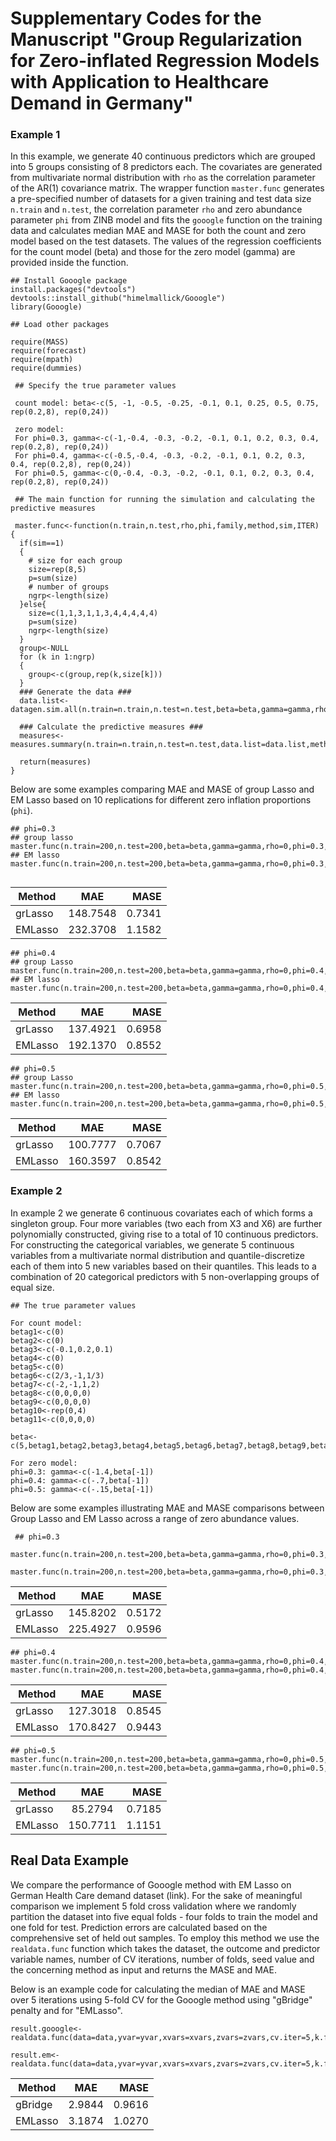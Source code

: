 # Supplementary Codes for the Manuscript "Group Regularization for Zero-inflated Regression Models with Application to Healthcare Demand in Germany"


### Example 1
In this example, we generate 40 continuous predictors which are grouped into 5 groups consisting of 8 predictors each. The covariates are generated from multivariate normal distribution with `rho` as the correlation parameter of the AR(1) covariance matrix. The wrapper function `master.func`  generates a pre-specified number of datasets for a given training and test data size `n.train` and `n.test`, the correlation parameter `rho` and zero abundance parameter `phi` from ZINB model and fits the `gooogle` function on the training data and calculates median MAE and MASE for both the count and zero model based on the test datasets. The values of the regression coefficients for the count model (beta) and those for the zero model (gamma) are provided inside the function. 

```
## Install Gooogle package
install.packages("devtools")
devtools::install_github("himelmallick/Gooogle")
library(Gooogle)
```


```
## Load other packages

require(MASS)
require(forecast)
require(mpath)
require(dummies)
```

```
 ## Specify the true parameter values
  
 count model: beta<-c(5, -1, -0.5, -0.25, -0.1, 0.1, 0.25, 0.5, 0.75, rep(0.2,8), rep(0,24))    
    
 zero model: 
 For phi=0.3, gamma<-c(-1,-0.4, -0.3, -0.2, -0.1, 0.1, 0.2, 0.3, 0.4, rep(0.2,8), rep(0,24))
 For phi=0.4, gamma<-c(-0.5,-0.4, -0.3, -0.2, -0.1, 0.1, 0.2, 0.3, 0.4, rep(0.2,8), rep(0,24))
 For phi=0.5, gamma<-c(0,-0.4, -0.3, -0.2, -0.1, 0.1, 0.2, 0.3, 0.4, rep(0.2,8), rep(0,24))
```
    
```
 ## The main function for running the simulation and calculating the predictive measures
 
 master.func<-function(n.train,n.test,rho,phi,family,method,sim,ITER)
{
  if(sim==1)
  {
    # size for each group
    size=rep(8,5)
    p=sum(size)
    # number of groups
    ngrp<-length(size) 
  }else{
    size=c(1,1,3,1,1,3,4,4,4,4,4)
    p=sum(size)
    ngrp<-length(size)
  }
  group<-NULL
  for (k in 1:ngrp)
  {
    group<-c(group,rep(k,size[k]))
  }
  ### Generate the data ###
  data.list<-datagen.sim.all(n.train=n.train,n.test=n.test,beta=beta,gamma=gamma,rho=rho,phi=phi,family=family,sim=sim,ITER)
  
  ### Calculate the predictive measures ###
  measures<-measures.summary(n.train=n.train,n.test=n.test,data.list=data.list,method=method,ITER=ITER,group=group,family=family)
  
  return(measures)
}
```

Below are some examples comparing MAE and MASE of group Lasso and EM Lasso based on 10 replications for different zero inflation proportions (`phi`).

```
## phi=0.3
## group lasso 
master.func(n.train=200,n.test=200,beta=beta,gamma=gamma,rho=0,phi=0.3,family="negbin",method="grLasso",sim=1,ITER=10)
## EM lasso
master.func(n.train=200,n.test=200,beta=beta,gamma=gamma,rho=0,phi=0.3,family="negbin",method="EMLasso",sim=1,ITER=10)
 
 ```
 |Method | MAE     | MASE  |
 |-------|:-------:|------:|
 |grLasso|148.7548 |0.7341 | 
 |EMLasso|232.3708 |1.1582 |
 
 ```
 ## phi=0.4
## group Lasso
master.func(n.train=200,n.test=200,beta=beta,gamma=gamma,rho=0,phi=0.4,family="negbin",method="grLasso",sim=1,ITER=10)
## EM lasso
master.func(n.train=200,n.test=200,beta=beta,gamma=gamma,rho=0,phi=0.4,family="negbin",method="EMLasso",sim=1,ITER=10)

 ```
 |Method | MAE     | MASE  |
 |-------|:-------:|------:|
 |grLasso|137.4921 |0.6958 | 
 |EMLasso|192.1370 |0.8552 |
 
 ```
 ## phi=0.5
## group Lasso
master.func(n.train=200,n.test=200,beta=beta,gamma=gamma,rho=0,phi=0.5,family="negbin",method="grLasso",sim=1,ITER=10)
## EM lasso
master.func(n.train=200,n.test=200,beta=beta,gamma=gamma,rho=0,phi=0.5,family="negbin",method="EMLasso",sim=1,ITER=10)
 ```
 |Method | MAE     | MASE  |
 |-------|:-------:|------:|
 |grLasso|100.7777 |0.7067 | 
 |EMLasso|160.3597 |0.8542 |
           

### Example 2

In example 2 we generate 6 continuous covariates each of which forms a singleton group. Four more variables (two each from X3 and X6) are further polynomially constructed, giving rise to a total of 10 continuous predictors. For constructing the categorical variables, we generate 5 continuous variables from a multivariate normal distribution and quantile-discretize each of them into 5 new variables based on their quantiles. This leads to a combination of 20 categorical predictors with 5 non-overlapping groups of equal size.

```
## The true parameter values

For count model: 
betag1<-c(0)
betag2<-c(0)
betag3<-c(-0.1,0.2,0.1)
betag4<-c(0)
betag5<-c(0)
betag6<-c(2/3,-1,1/3)
betag7<-c(-2,-1,1,2)
betag8<-c(0,0,0,0)
betag9<-c(0,0,0,0)
betag10<-rep(0,4)
betag11<-c(0,0,0,0)

beta<-c(5,betag1,betag2,betag3,betag4,betag5,betag6,betag7,betag8,betag9,betag10,betag11)

For zero model:
phi=0.3: gamma<-c(-1.4,beta[-1])
phi=0.4: gamma<-c(-.7,beta[-1])
phi=0.5: gamma<-c(-.15,beta[-1])
```

Below are some examples illustrating MAE and MASE comparisons between Group Lasso and EM Lasso across a range of zero abundance values. 

```
 ## phi=0.3
 master.func(n.train=200,n.test=200,beta=beta,gamma=gamma,rho=0,phi=0.3,family="negbin",method="grLasso",sim=2,ITER=10)
 master.func(n.train=200,n.test=200,beta=beta,gamma=gamma,rho=0,phi=0.3,family="negbin",method="EMLasso",sim=2,ITER=10)
 ```
 |Method | MAE     | MASE  |
 |-------|:-------:|------:|
 |grLasso|145.8202 |0.5172 | 
 |EMLasso|225.4927 |0.9596|
 
 ```
 ## phi=0.4
 master.func(n.train=200,n.test=200,beta=beta,gamma=gamma,rho=0,phi=0.4,family="negbin",method="grLasso",sim=2,ITER=10)
 master.func(n.train=200,n.test=200,beta=beta,gamma=gamma,rho=0,phi=0.4,family="negbin",method="EMLasso",sim=2,ITER=10)
 ```
 |Method | MAE     | MASE  |
 |-------|:-------:|------:|
 |grLasso|127.3018 |0.8545 | 
 |EMLasso|170.8427 |0.9443 |
 
 ```
 ## phi=0.5
 master.func(n.train=200,n.test=200,beta=beta,gamma=gamma,rho=0,phi=0.5,family="negbin",method="grLasso",sim=2,ITER=10)
 master.func(n.train=200,n.test=200,beta=beta,gamma=gamma,rho=0,phi=0.5,family="negbin",method="EMLasso",sim=2,ITER=10)
 ```
 |Method | MAE     | MASE  |
 |-------|:-------:|------:|
 |grLasso|85.2794  |0.7185 | 
 |EMLasso|150.7711 |1.1151 |
 
   
## Real Data Example

We compare the performance of Gooogle method with EM Lasso on German Health Care demand dataset (link). For the sake of meaningful comparison we implement 5 fold cross validation where we randomly partition the dataset into five equal folds - four folds to train the model and one fold for test. Prediction errors are calculated based on the comprehensive set of held out samples. To employ this method we use the `realdata.func` function which takes the dataset, the outcome and predictor variable names, number of CV iterations, number of folds, seed value and the concerning method as input and returns the MASE and MAE. 

Below is an example code for calculating the median of MAE and MASE over 5 iterations using 5-fold CV for the Gooogle method using "gBridge" penalty and for "EMLasso". 

```
result.gooogle<-realdata.func(data=data,yvar=yvar,xvars=xvars,zvars=zvars,cv.iter=5,k.fold=5,seedval=123,method="Gooogle")

result.em<-realdata.func(data=data,yvar=yvar,xvars=xvars,zvars=zvars,cv.iter=5,k.fold=5,seedval=123,method="EMLasso")
```

 |Method | MAE     | MASE  |
 |-------|:-------:|------:|
 |gBridge|2.9844   |0.9616 | 
 |EMLasso|3.1874   |1.0270 |
 
 
